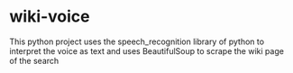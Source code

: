 # wiki-voice
This python project uses the speech_recognition library of python to interpret the voice as text and uses BeautifulSoup to scrape the wiki page of the search
